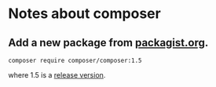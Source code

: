# Notes about composer

## Add a new package from [packagist.org](packagist.org).

`composer require composer/composer:1.5`

where 1.5 is a [release version](https://packagist.org/packages/composer/composer).